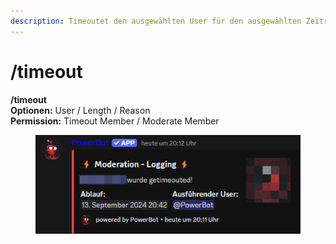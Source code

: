 ```yaml
---
description: Timeoutet den ausgewählten User für den ausgewählten Zeitraum
---
```


# /timeout

**/timeout**\
**Optionen:** User / Length / Reason\
**Permission:** Timeout Member / Moderate Member

<figure><img src="../../.gitbook/assets/timeout_bild.png" alt=""><figcaption></figcaption></figure>
